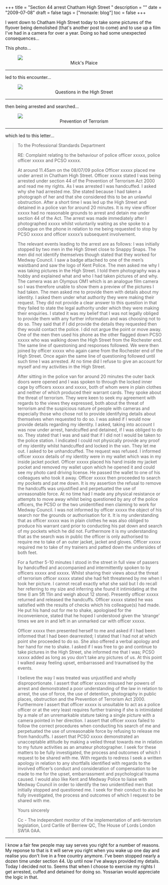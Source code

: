 +++
title = "Section 44 arrest  Chatham High Street "
description = ""
date = "2009-07-08"
draft = false
tags = ["monaxle: blog"]
toc = false
+++

I went down to Chatham High Street today to take some pictures of the flyover being demolished (that's another post to come) and to use up a film I've had in a camera for over a year. Doing so had some unexpected consequences...

This photo...

<figure style="text-align: center">
  <img style="display:block;margin:auto" src="https://i.ibb.co/21fWrxPr/chips-1.jpg">
  <figcaption>Mick's Plaice</figcaption>
</figure>

***

led to this encounter...

<figure style="text-align: center">
  <img style="display:block;margin:auto" src="https://i.ibb.co/hxwDVckj/questions-1.jpg">
  <figcaption>Questions in the High Street</figcaption>
</figure>

***
then being arrested and searched...
<figure style="text-align: center">
  <img style="display:block;margin:auto" src="https://i.ibb.co/sd3wJyph/Po-TAct-2-K-1.jpg">
  <figcaption>Prevention of Terrorism</figcaption>
</figure>

***

which led to this letter...

> To the Professional Standards Department
> 
> RE: Complaint relating to the behaviour of police officer xxxxx, police officer xxxxx and PCSO xxxxx.
> 
> At around 11.45am on the 08/07/09 police Officer xxxxx placed me under arrest in Chatham High Street. Officer xxxxx stated I was being arrested under section 44 of the Prevention of Terrorism Act 2000 and read me my rights. As I was arrested I was handcuffed. I asked why she had arrested me. She stated because I had taken a photograph of her and that she considered this to be an unlawful obstruction. After a short time I was led up the High Street and detained in a police van for around 20 minutes. It is my view officer xxxxx had no reasonable grounds to arrest and detain me under section 44 of the Act. The arrest was made immediately after I photographed xxxxx whilst voluntarily waiting as she spoke to a colleague on the phone in relation to me being requested to stop by PCSO xxxxx and officer xxxxx’s subsequent involvement.
> 
> The relevant events leading to the arrest are as follows: I was initially stopped by two men in the High Street close to Snappy Snaps. The men did not identify themselves though stated that they worked for Medway Council. I saw a badge attached to one of the men’s waistband and saw the logo of Kent Police. The men asked me why I was taking pictures in the High Street. I told them photography was a hobby and explained what and who I had taken pictures of and why. The camera was an Olympus OM1 which is an analogue film camera so I was therefore unable to show them a preview of the pictures I had taken. The men asked me to provide them with details about my identity. I asked them under what authority they were making their request. They did not provide a clear answer to this question in that they failed to state the legal authority under which they were making their enquiries. I stated it was my belief that I was not legally obliged to provide them with any further information and was choosing not to do so. They said that if I did provide the details they requested then they would contact the police. I did not argue the point or move away. One of the men then used his phone as the other flagged down PCSO xxxxx who was walking down the High Street from the Rochester end. The same line of questioning and responses followed. We were then joined by officer xxxxx who again came from the Rochester end of the High Street. Once again the same line of questioning followed until such time I was arrested. At no time did I refuse to give an account for myself and my activities in the High Street.
> 
> After sitting in the police van for around 20 minutes the outer back doors were opened and I was spoken to through the locked inner cage by officers xxxxx and xxxxx, both of whom were in plain clothes and neither of which produced their warrant cards. They spoke about the threat of terrorism. They were keen to seek my agreement with regards to the views they expressed, both about the threat of terrorism and the suspicious nature of people with cameras and especially those who chose not to provide identifying details about themselves when requested to do so. I was asked if I would now provide details regarding my identity. I asked, taking into account I was now under arrest, handcuffed and detained, if I was obliged to do so. They stated that I was and said that if I did not I would be taken to the police station. I indicated I could not physically provide any proof of my identity whilst handcuffed and locked in the van. They let me out. I asked to be unhandcuffed. The request was refused. I informed officer xxxxx details of my identity were in my wallet which was in my inside jacket pocket. Officer xxxxx placed his hand inside my jacket pocket and removed my wallet upon which he opened it and could see my photo card driving license. He passed the wallet to one of his colleagues who took it away. Officer xxxxx then proceeded to search my pockets and pat me down. It is my assertion the refusal to remove the handcuffs was unjustified and perpetuated the use of unreasonable force. At no time had I made any physical resistance or attempts to move away whilst being questioned by any of the police officers, the PCSO or the two unidentified men claiming to work for Medway Council. I was not informed by officer xxxxx the object of his search nor the grounds or authorisation for it. It is my understanding that as officer xxxxx was in plain clothes he was also obliged to produce his warrant card prior to conducting his pat down and search of my pockets which he did not. Furthermore it is my understanding that as the search was in public the officer is only authorised to require me to take of an outer jacket, jacket and gloves. Officer xxxxx required me to take of my trainers and patted down the undersides of both feet.
> 
> For a further 5-10 minutes I stood in the street in full view of passers by handcuffed and accompanied and intermittently spoken to by officers xxxxx and xxxxx. Whilst sharing their views about the threat of terrorism officer xxxxx stated she had felt threatened by me when I took her picture. I cannot recall exactly what she said but I do recall her referring to my size and inferring she found it intimidating at the time (I am 5ft 11in and weigh about 12 stone). Presently officer xxxxx returned and released the handcuffs. Officer xxxxx stated he was satisfied with the results of checks which his colleague(s) had made. He put his hand out for me to shake, apologised for the inconvenience, stated that he hoped I understood given the ‘strange’ times we are in and left in an unmarked car with officer xxxxx.
> 
> Officer xxxxx then presented herself to me and asked if I had been informed that I had been dearrested; I stated that I had not at which point she proceeded to do so. She also offered a verbal apology and her hand for me to shake. I asked if I was free to go and continue to take pictures in the High Street, she informed me that I was; PCSO xxxxx added as long as you don’t take any pictures of us. At this point I walked away feeling upset, embarrassed and traumatised by the events.
> 
> I believe the way I was treated was unjustified and wholly disproportionate. I assert that officer xxxxx misused her powers of arrest and demonstrated a poor understanding of the law in relation to arrest, the use of force, the use of detention, photography in public places, obstruction and the Prevention of Terrorism Act 2000. Furthermore I assert that officer xxxxx is unsuitable to act as a police officer or at the very least requires further training if she is intimidated by a male of an unremarkable stature taking a single picture with a camera pointed in her direction. I assert that officer xxxxx failed to follow the correct procedures when conducting his search of me and perpetuated the use of unreasonable force by refusing to release me from handcuffs. I assert that PCSO xxxxx demonstrated an unacceptable attitude by making a veiled threat towards me in relation to my future activities as an amateur photographer. I seek for these matters to be fully investigated, the process and outcomes of which I request to be shared with me. With regards to redress I seek a written apology in relation to any shortfalls identified with regards to the involved officer’s conduct and consideration of compensation to be made to me for the upset, embarrassment and psychological trauma caused. I would also like Kent and Medway Police to liaise with Medway Council in order to identify the two unidentified men that initially stopped and questioned me. I seek for their conduct to also be fully investigated, the process and outcomes of which I request to be shared with me.
> 
> Yours sincerely
> 
> Cc - The independent monitor of the implementation of anti-terrorism legislation, Lord Carlile of Berriew QC, The House of Lords London SW1A 0AA.
> 
---

I know a fair few people may say serves you right for a number of reasons. My reponse to that is it will serve you right when you wake up one day and realise you don't live in a free country anymore. I've been stopped nearly a dozen time under section 44. Up until now I've always provided my details. Today I decided not to. Seems that when I choose to exercise my rights I get arrested, cuffed and detained for doing so. Yossarian would appreciate the logic in that.